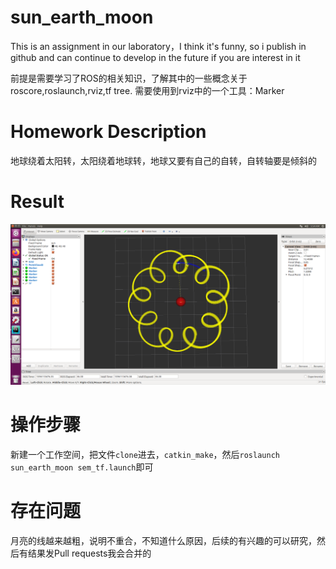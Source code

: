# sun_earth_moon
This is an assignment in our laboratory，I think it's funny, so i publish in github and can continue to develop in the future if you are interest in it

前提是需要学习了ROS的相关知识，了解其中的一些概念关于roscore,roslaunch,rviz,tf tree.
需要使用到rviz中的一个工具：Marker

# Homework Description
地球绕着太阳转，太阳绕着地球转，地球又要有自己的自转，自转轴要是倾斜的

# Result
![avatar](https://github.com/hjxwhy/sun_earth_moon/blob/master/sun_earth_moon/images/sun_earth_moon.png)

# 操作步骤
新建一个工作空间，把文件```clone```进去，```catkin_make```，然后```roslaunch sun_earth_moon sem_tf.launch```即可

# 存在问题
月亮的线越来越粗，说明不重合，不知道什么原因，后续的有兴趣的可以研究，然后有结果发Pull requests我会合并的
